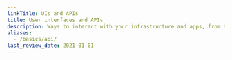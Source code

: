 ```yaml
---
linkTitle: UIs and APIs
title: User interfaces and APIs
description: Ways to interact with your infrastructure and apps, from the web user interface to CLIs and APIs.
aliases:
  - /basics/api/
last_review_date: 2021-01-01
---
```

